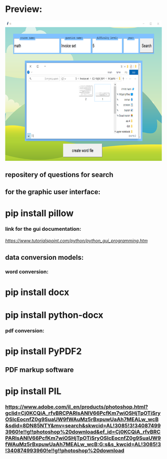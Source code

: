 # Preview:
<img src="https://github.com/edenvvv/Search-questions-DB/blob/master/How_does_it_look.png" width="800" height="450" />

## repositery of questions for search
## for the graphic user interface:
# pip install pillow
### link for the gui documentation: 
###### https://www.tutorialspoint.com/python/python_gui_programming.htm
## data conversion models:
### word conversion:
# pip install docx
# pip install python-docx
### pdf conversion:
# pip install PyPDF2
## PDF markup software
# pip install PIL
### https://www.adobe.com/il_en/products/photoshop.html?gclid=Cj0KCQiA_rfvBRCPARIsANlV66PcfKm7wiOSHjTpOTiSryOSlcEocnfZ0g9SuaUW9fWAuMz5rBxpuwUaAh7MEALw_wcB&sdid=8DN85NTY&mv=search&skwcid=AL!3085!3!340874993960!e!!g!!photoshop%20download&ef_id=Cj0KCQiA_rfvBRCPARIsANlV66PcfKm7wiOSHjTpOTiSryOSlcEocnfZ0g9SuaUW9fWAuMz5rBxpuwUaAh7MEALw_wcB:G:s&s_kwcid=AL!3085!3!340874993960!e!!g!!photoshop%20download
